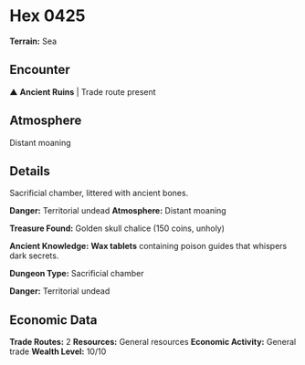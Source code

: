 # Hex 0425

**Terrain:** Sea

## Encounter
▲ **Ancient Ruins** | Trade route present

## Atmosphere
Distant moaning

## Details
Sacrificial chamber, littered with ancient bones.

**Danger:** Territorial undead
**Atmosphere:** Distant moaning

**Treasure Found:** Golden skull chalice (150 coins, unholy)

**Ancient Knowledge:** **Wax tablets** containing poison guides that whispers dark secrets.

**Dungeon Type:** Sacrificial chamber

**Danger:** Territorial undead

## Economic Data
**Trade Routes:** 2
**Resources:** General resources
**Economic Activity:** General trade
**Wealth Level:** 10/10
